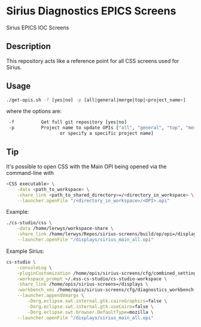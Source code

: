 # Sirius Diagnostics EPICS Screens

Sirius EPICS IOC Screens

## Description

This repository acts like a reference point for all
CSS screens used for Sirius.

## Usage

```bash
./get-opis.sh -f [yes|no] -p [all|general|merge|top|<project_name>]
```

where the options are:

```bash
 -f          Get full git repository [yes|no]
 -p          Project name to update OPIs ["all", "general", "top", "merge"`
                    or specify a specific project name]
```

## Tip

It's possible to open CSS with the Main OPI being opened via the command-line with

```bash
<CSS executable> \
    -data <path_to_workspace> \
    -share_link <path_to_shared_directory>=/<directory_in_workspace> \
    --launcher.openFile "/<directory_in_workspace>/<OPI>.opi"
```

Example:

```bash
./cs-studio/css \
    -data /home/lerwys/workspace-share \
    -share_link /home/lerwys/Repos/sirius-screens/build/op/opi=/displays \
    --launcher.openFile "/displays/sirius_main_all.opi"
```

Example Sirius:

```bash
cs-studio \
    -consoleLog \
    -pluginCustomization /home/opis/sirius-screens/cfg/combined_settings.ini \
    -workspace_prompt ~/.ess-cs-studio/cs-studio-workspace \
    -share_link /home/opis/sirius-screens=/displays \
    -workbench_xmi /home/opis/sirius-screens/cfg/diagnostics_workbench.xmi \
    --launcher.appendVmargs \
        -Dorg.eclipse.swt.internal.gtk.cairoGraphics=false \
        -Dorg.eclipse.swt.internal.gtk.useCairo=false \
        -Dorg.eclipse.swt.browser.DefaultType=mozilla \
    --launcher.openFile "/displays/sirius_main_all.opi"
```
